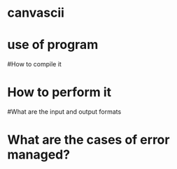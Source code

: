 # canvascii
# use of program
#How to compile it
# How to perform it
#What are the input and output formats
# What are the cases of error managed?
